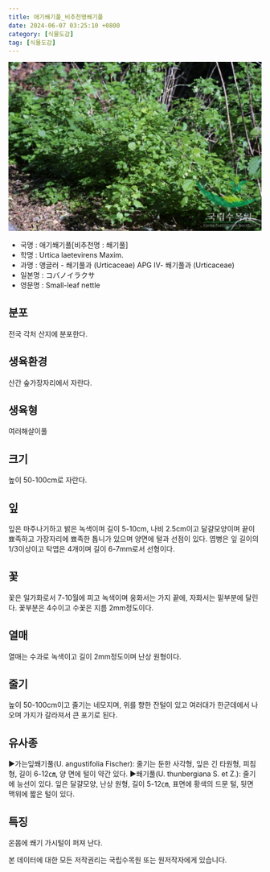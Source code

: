 ```yaml
---
title: 애기쐐기풀_비추천명쐐기풀
date: 2024-06-07 03:25:10 +0800
category: [식물도감]
tag: [식물도감]
---
```




![애기쐐기풀[비추천명 : 쐐기풀]](/assets/img/fileUpload/plants/basic/Urticaceae/Urtica/15454/1_th2.JPG)
- 국명 : 애기쐐기풀[비추천명 : 쐐기풀]
- 학명 : Urtica laetevirens Maxim.
- 과명 : 앵글러 - 쐐기풀과 (Urticaceae) APG Ⅳ- 쐐기풀과 (Urticaceae)
- 일본명 : コバノイラクサ
- 영문명 : Small-leaf nettle


## 분포
전국 각처 산지에 분포한다.
## 생육환경
산간 숲가장자리에서 자란다.
## 생육형
여러해살이풀 
## 크기
높이 50-100cm로 자란다.
## 잎
잎은 마주나기하고 밝은 녹색이며 길이 5-10cm, 나비 2.5cm이고 달걀모양이며 끝이 뾰족하고 가장자리에 뾰족한 톱니가 있으며 양면에 털과 선점이 있다. 엽병은 잎 길이의 1/3이상이고 탁엽은 4개이며 길이 6-7mm로서 선형이다.
## 꽃
꽃은 일가화로서 7-10월에 피고 녹색이며 웅화서는 가지 끝에, 자화서는 밑부분에 달린다. 꽃부분은 4수이고 수꽃은 지름 2mm정도이다.
## 열매
열매는 수과로 녹색이고 길이 2mm정도이며 난상 원형이다.
## 줄기
높이 50-100cm이고 줄기는 네모지며, 위를 향한 잔털이 있고 여러대가 한군데에서 나오며 가지가 갈라져서 큰 포기로 된다.
## 유사종
▶가는잎쐐기풀(U. angustifolia Fischer): 줄기는 둔한 사각형, 잎은 긴 타원형, 피침형, 길이 6-12㎝, 양 면에 털이 약간 있다. 
▶쐐기풀(U. thunbergiana S. et Z.): 줄기에 능선이 있다. 잎은 달걀모양, 난상 원형, 길이 5-12㎝, 표면에 황색의 드문 털, 뒷면 맥위에 짧은 털이 있다.
## 특징
온몸에 쐐기 가시털이 퍼져 난다.






본 데이터에 대한 모든 저작권리는 국립수목원 또는 원저작자에게 있습니다.
